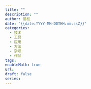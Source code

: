 ```yaml
---
title: ""
description: ""
author: 清松
date: "{{date:YYYY-MM-DDTHH:mm:ssZ}}"
categories:
  - 技术
  - 工具
  - 应用
  - 方法
  - 杂项
  - 作品
tags: 
enableMath: true
url: 
draft: false
series:
---
```

